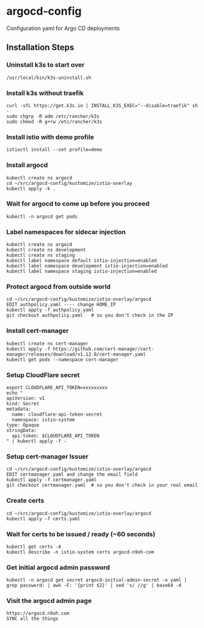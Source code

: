 # argocd-config

Configuration yaml for Argo CD deployments

## Installation Steps

### Uninstall k3s to start over
```
/usr/local/bin/k3s-uninstall.sh
```

### Install k3s without traefik
```
curl -sfL https://get.k3s.io | INSTALL_K3S_EXEC="--disable=traefik" sh -
sudo chgrp -R adm /etc/rancher/k3s
sudo chmod -R g+rw /etc/rancher/k3s
```

### Install istio with demo profile
```
istioctl install --set profile=demo
```

### Install argocd
```
kubectl create ns argocd
cd ~/src/argocd-config/kustomize/istio-overlay
kubectl apply -k .
```

### Wait for argocd to come up before you proceed
```
kubectl -n argocd get pods
```

### Label namespaces for sidecar injection
```
kubectl create ns argocd
kubectl create ns development
kubectl create ns staging
kubectl label namespace default istio-injection=enabled
kubectl label namespace development istio-injection=enabled
kubectl label namespace staging istio-injection=enabled
```

### Protect argocd from outside world
```
cd ~/src/argocd-config/kustomize/istio-overlay/argocd
EDIT authpolicy.yaml ---- change HOME_IP
kubectl apply -f authpolicy.yaml
git checkout authpolicy.yaml   # so you don't check in the IP
```

### Install cert-manager
```
kubectl create ns cert-manager
kubectl apply -f https://github.com/cert-manager/cert-manager/releases/download/v1.12.0/cert-manager.yaml
kubectl get pods --namespace cert-manager
```

### Setup CloudFlare secret
```
export CLOUDFLARE_API_TOKEN=xxxxxxxxx
echo "
apiVersion: v1
kind: Secret
metadata:
  name: cloudflare-api-token-secret
  namespace: istio-system
type: Opaque
stringData:
  api-token: $CLOUDFLARE_API_TOKEN
" | kubectl apply -f -
```

### Setup cert-manager Issuer
```
cd ~/src/argocd-config/kustomize/istio-overlay/argocd
EDIT certmanager.yaml and change the email field
kubectl apply -f certmanager.yaml
git checkout certmanager.yaml  # so you don't check in your real email
```

### Create certs
```
cd ~/src/argocd-config/kustomize/istio-overlay/argocd
kubectl apply -f certs.yaml
```

### Wait for certs to be issued / ready (~60 seconds)
```
kubectl get certs -A
kubectl describe -n istio-system certs argocd-n9oh-com
```

### Get initial argocd admin password
```
kubectl -n argocd get secret argocd-initial-admin-secret -o yaml | grep password: | awk -F: '{print $2}' | sed 's/ //g' | base64 -d
```

### Visit the argocd admin page
```
https://argocd.n9oh.com
SYNC all the things
```
